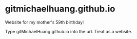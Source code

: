 # gitmichaelhuang.github.io

Website for my mother's 59th birthday!

Type gitMichaelHuang.github.io into the url. Treat as a website.
